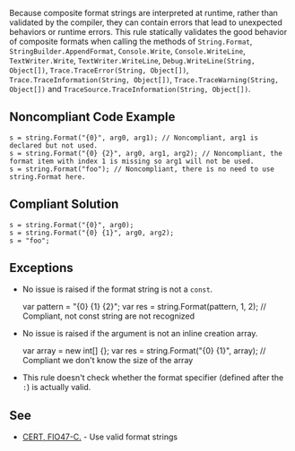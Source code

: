 
Because composite format strings are interpreted at runtime, rather than validated by the compiler, they can contain errors that lead to unexpected behaviors or runtime errors. This rule statically validates the good behavior of composite formats when calling the methods of `String.Format`, `StringBuilder.AppendFormat`, `Console.Write`, `Console.WriteLine`, `TextWriter.Write`, `TextWriter.WriteLine`, `Debug.WriteLine(String, Object[])`, `Trace.TraceError(String, Object[])`, `Trace.TraceInformation(String, Object[])`, `Trace.TraceWarning(String, Object[])` and `TraceSource.TraceInformation(String, Object[])`.

## Noncompliant Code Example


    s = string.Format("{0}", arg0, arg1); // Noncompliant, arg1 is declared but not used.
    s = string.Format("{0} {2}", arg0, arg1, arg2); // Noncompliant, the format item with index 1 is missing so arg1 will not be used.
    s = string.Format("foo"); // Noncompliant, there is no need to use string.Format here.


## Compliant Solution


    s = string.Format("{0}", arg0);
    s = string.Format("{0} {1}", arg0, arg2);
    s = "foo";


## Exceptions

- No issue is raised if the format string is not a `const`.



    var pattern = "{0} {1} {2}";
    var res = string.Format(pattern, 1, 2); // Compliant, not const string are not recognized


- No issue is raised if the argument is not an inline creation array.



    var array = new int[] {};
    var res = string.Format("{0} {1}", array); // Compliant we don't know the size of the array


- This rule doesn't check whether the format specifier (defined after the `:`) is actually valid.


## See

- [CERT, FIO47-C.](https://www.securecoding.cert.org/confluence/x/wQA1) - Use valid format strings

